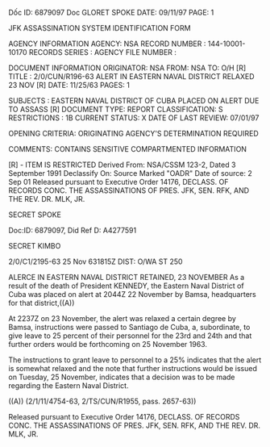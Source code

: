 Dốc ID: 6879097
Doc GLORET SPOKE
DATE: 09/11/97
PAGE: 1

JFK ASSASSINATION SYSTEM
IDENTIFICATION FORM

AGENCY INFORMATION
AGENCY: NSA
RECORD NUMBER : 144-10001-10170
RECORDS SERIES :
AGENCY FILE NUMBER :

DOCUMENT INFORMATION
ORIGINATOR: NSA
FROM: NSA
TO: O/H [R]
TITLE :
2/0/CUN/R196-63 ALERT IN EASTERN NAVAL DISTRICT RELAXED 23 NOV [R]
DATE: 11/25/63
PAGES: 1

SUBJECTS :
EASTERN NAVAL DISTRICT OF CUBA PLACED ON ALERT DUE TO ASSASS [R]
DOCUMENT TYPE: REPORT
CLASSIFICATION: S
RESTRICTIONS : 1B
CURRENT STATUS: X
DATE OF LAST REVIEW: 07/01/97

OPENING CRITERIA:
ORIGINATING AGENCY'S DETERMINATION REQUIRED

COMMENTS:
CONTAINS SENSITIVE COMPARTMENTED INFORMATION

[R] - ITEM IS RESTRICTED
Derived From: NSA/CSSM 123-2,
Dated 3 September 1991
Declassify On: Source Marked "OADR"
Date of source: 2 Sep 01
Released pursuant to Executive Order 14176, DECLASS. OF RECORDS CONC. THE ASSASSINATIONS OF PRES. JFK, SEN.
RFK, AND THE REV. DR. MLK, JR.

SECRET SPOKE

Doc:ID: 6879097,
Did Ref D: A4277591

SECRET KIMBO

2/0/C1/2195-63
25 Nov 631815Z
DIST: O/WA
ST 250

ALERCE IN EASTERN NAVAL DISTRICT RETAINED, 23 NOVEMBER
As a result of the death of President KENNEDY, the Eastern
Naval District of Cuba was placed on alert at 2044Z
22 November by Bamsa, headquarters for that district,((A))

At 2237Z on 23 November, the alert was relaxed a certain
degree by Bamsa, instructions were passed to Santiago de Cuba,
a, subordinate, to give leave to 25 percent of their personnel
for the 23rd and 24th and that further orders would be forthcoming
on 25 November 1963.

The instructions to grant leave to personnel to a
25% indicates that the alert is somewhat relaxed and
the note that further instructions would be issued on
Tuesday, 25 November, indicates that a decision was
to be made regarding the Eastern Naval District.

((A)) (2/1/11/4754-63, 2/TS/CUN/R1955, pass. 2657-63))

Released pursuant to Executive Order 14176, DECLASS. OF RECORDS CONC. THE ASSASSINATIONS OF PRES. JFK,
SEN. RFK, AND THE REV. DR. MLK, JR.
